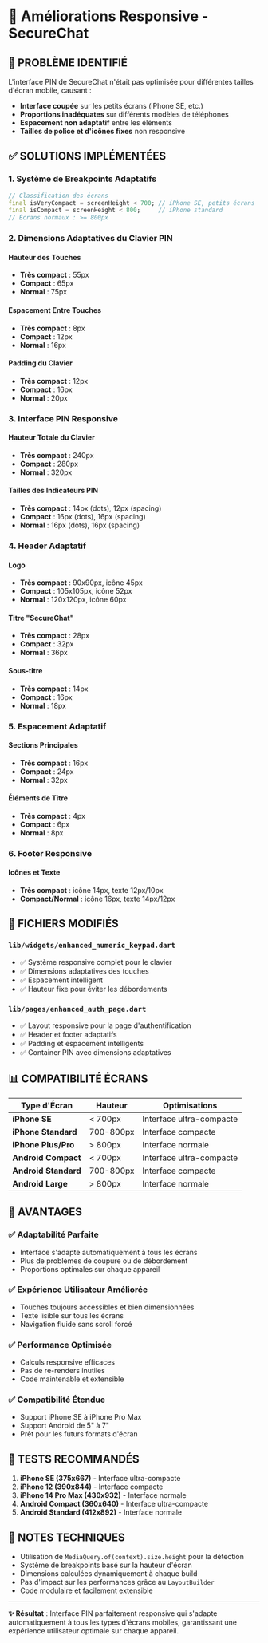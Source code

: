 # 📱 Améliorations Responsive - SecureChat

## 🎯 **PROBLÈME IDENTIFIÉ**

L'interface PIN de SecureChat n'était pas optimisée pour différentes tailles d'écran mobile, causant :
- **Interface coupée** sur les petits écrans (iPhone SE, etc.)
- **Proportions inadéquates** sur différents modèles de téléphones
- **Espacement non adaptatif** entre les éléments
- **Tailles de police et d'icônes fixes** non responsive

## ✅ **SOLUTIONS IMPLÉMENTÉES**

### 1. **Système de Breakpoints Adaptatifs**

```dart
// Classification des écrans
final isVeryCompact = screenHeight < 700; // iPhone SE, petits écrans
final isCompact = screenHeight < 800;     // iPhone standard
// Écrans normaux : >= 800px
```

### 2. **Dimensions Adaptatives du Clavier PIN**

#### **Hauteur des Touches**
- **Très compact** : 55px
- **Compact** : 65px  
- **Normal** : 75px

#### **Espacement Entre Touches**
- **Très compact** : 8px
- **Compact** : 12px
- **Normal** : 16px

#### **Padding du Clavier**
- **Très compact** : 12px
- **Compact** : 16px
- **Normal** : 20px

### 3. **Interface PIN Responsive**

#### **Hauteur Totale du Clavier**
- **Très compact** : 240px
- **Compact** : 280px
- **Normal** : 320px

#### **Tailles des Indicateurs PIN**
- **Très compact** : 14px (dots), 12px (spacing)
- **Compact** : 16px (dots), 16px (spacing)
- **Normal** : 16px (dots), 16px (spacing)

### 4. **Header Adaptatif**

#### **Logo**
- **Très compact** : 90x90px, icône 45px
- **Compact** : 105x105px, icône 52px
- **Normal** : 120x120px, icône 60px

#### **Titre "SecureChat"**
- **Très compact** : 28px
- **Compact** : 32px
- **Normal** : 36px

#### **Sous-titre**
- **Très compact** : 14px
- **Compact** : 16px
- **Normal** : 18px

### 5. **Espacement Adaptatif**

#### **Sections Principales**
- **Très compact** : 16px
- **Compact** : 24px
- **Normal** : 32px

#### **Éléments de Titre**
- **Très compact** : 4px
- **Compact** : 6px
- **Normal** : 8px

### 6. **Footer Responsive**

#### **Icônes et Texte**
- **Très compact** : icône 14px, texte 12px/10px
- **Compact/Normal** : icône 16px, texte 14px/12px

## 🔧 **FICHIERS MODIFIÉS**

### `lib/widgets/enhanced_numeric_keypad.dart`
- ✅ Système responsive complet pour le clavier
- ✅ Dimensions adaptatives des touches
- ✅ Espacement intelligent
- ✅ Hauteur fixe pour éviter les débordements

### `lib/pages/enhanced_auth_page.dart`
- ✅ Layout responsive pour la page d'authentification
- ✅ Header et footer adaptatifs
- ✅ Padding et espacement intelligents
- ✅ Container PIN avec dimensions adaptatives

## 📊 **COMPATIBILITÉ ÉCRANS**

| Type d'Écran | Hauteur | Optimisations |
|---------------|---------|---------------|
| **iPhone SE** | < 700px | Interface ultra-compacte |
| **iPhone Standard** | 700-800px | Interface compacte |
| **iPhone Plus/Pro** | > 800px | Interface normale |
| **Android Compact** | < 700px | Interface ultra-compacte |
| **Android Standard** | 700-800px | Interface compacte |
| **Android Large** | > 800px | Interface normale |

## 🎨 **AVANTAGES**

### ✅ **Adaptabilité Parfaite**
- Interface s'adapte automatiquement à tous les écrans
- Plus de problèmes de coupure ou de débordement
- Proportions optimales sur chaque appareil

### ✅ **Expérience Utilisateur Améliorée**
- Touches toujours accessibles et bien dimensionnées
- Texte lisible sur tous les écrans
- Navigation fluide sans scroll forcé

### ✅ **Performance Optimisée**
- Calculs responsive efficaces
- Pas de re-renders inutiles
- Code maintenable et extensible

### ✅ **Compatibilité Étendue**
- Support iPhone SE à iPhone Pro Max
- Support Android de 5" à 7"
- Prêt pour les futurs formats d'écran

## 🚀 **TESTS RECOMMANDÉS**

1. **iPhone SE (375x667)** - Interface ultra-compacte
2. **iPhone 12 (390x844)** - Interface compacte  
3. **iPhone 14 Pro Max (430x932)** - Interface normale
4. **Android Compact (360x640)** - Interface ultra-compacte
5. **Android Standard (412x892)** - Interface normale

## 📝 **NOTES TECHNIQUES**

- Utilisation de `MediaQuery.of(context).size.height` pour la détection
- Système de breakpoints basé sur la hauteur d'écran
- Dimensions calculées dynamiquement à chaque build
- Pas d'impact sur les performances grâce au `LayoutBuilder`
- Code modulaire et facilement extensible

---

**✨ Résultat** : Interface PIN parfaitement responsive qui s'adapte automatiquement à tous les types d'écrans mobiles, garantissant une expérience utilisateur optimale sur chaque appareil.
